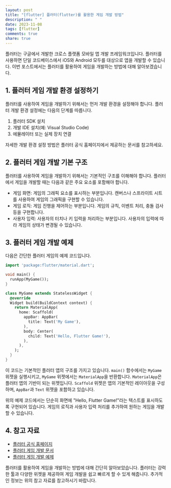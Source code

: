 ```yaml
---
layout: post
title: "[flutter] 플러터(flutter)를 활용한 게임 개발 방법"
description: " "
date: 2023-11-08
tags: [flutter]
comments: true
share: true
---
```


플러터는 구글에서 개발한 크로스 플랫폼 모바일 앱 개발 프레임워크입니다. 플러터를 사용하면 단일 코드베이스에서 iOS와 Android 모두를 대상으로 앱을 개발할 수 있습니다. 이번 포스트에서는 플러터를 활용하여 게임을 개발하는 방법에 대해 알아보겠습니다.

## 1. 플러터 게임 개발 환경 설정하기

플러터를 사용하여 게임을 개발하기 위해서는 먼저 개발 환경을 설정해야 합니다. 플러터 개발 환경 설정에는 다음의 단계를 따릅니다.

1. 플러터 SDK 설치
2. 개발 IDE 설치(예: Visual Studio Code)
3. 에뮬레이터 또는 실제 장치 연결

자세한 개발 환경 설정 방법은 플러터 공식 홈페이지에서 제공하는 문서를 참고하세요.

## 2. 플러터 게임 개발 기본 구조

플러터를 사용하여 게임을 개발하기 위해서는 기본적인 구조를 이해해야 합니다. 플러터에서 게임을 개발할 때는 다음과 같은 주요 요소를 포함해야 합니다.

- 게임 화면: 게임의 그래픽 요소를 표시하는 부분입니다. 캔버스나 스프라이트 시트를 사용하여 게임의 그래픽을 구현할 수 있습니다.
- 게임 로직: 게임 진행을 제어하는 부분입니다. 게임의 규칙, 이벤트 처리, 충돌 검사 등을 구현합니다.
- 사용자 입력: 사용자의 터치나 키 입력을 처리하는 부분입니다. 사용자의 입력에 따라 게임의 상태가 변경될 수 있습니다.

## 3. 플러터 게임 개발 예제

다음은 간단한 플러터 게임의 예제 코드입니다.

```dart
import 'package:flutter/material.dart';

void main() {
  runApp(MyGame());
}

class MyGame extends StatelessWidget {
  @override
  Widget build(BuildContext context) {
    return MaterialApp(
      home: Scaffold(
        appBar: AppBar(
          title: Text('My Game'),
        ),
        body: Center(
          child: Text('Hello, Flutter Game!'),
        ),
      ),
    );
  }
}
```

이 코드는 기본적인 플러터 앱의 구조를 가지고 있습니다. `main()` 함수에서는 `MyGame` 위젯을 실행시키고, `MyGame` 위젯에서는 `MaterialApp`을 반환합니다. `MaterialApp`은 플러터 앱의 기반이 되는 위젯입니다. `Scaffold` 위젯은 앱의 기본적인 레이아웃을 구성하며, `AppBar`과 `Text` 위젯을 포함하고 있습니다.

위의 예제 코드에서는 단순히 화면에 "Hello, Flutter Game!"라는 텍스트를 표시하도록 구현되어 있습니다. 게임의 로직과 사용자 입력 처리를 추가하여 원하는 게임을 개발할 수 있습니다.

## 4. 참고 자료

- [플러터 공식 홈페이지](https://flutter.dev/)
- [플러터 게임 개발 문서](https://flutter.dev/docs/development/ui/widgets)
- [플러터 게임 개발 예제](https://flutter.dev/docs/cookbook)

플러터를 활용하여 게임을 개발하는 방법에 대해 간단히 알아보았습니다. 플러터는 강력한 툴과 다양한 위젯을 제공하여 게임 개발을 쉽고 빠르게 할 수 있게 해줍니다. 추가적인 정보는 위의 참고 자료를 참고하시기 바랍니다.